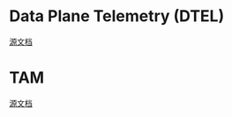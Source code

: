 # Data Plane Telemetry (DTEL)
[源文档](https://github.com/opencomputeproject/SAI/blob/master/doc/DTEL/SAI-Proposal-Data-Plane-Telemetry.md)

# TAM
[源文档](https://github.com/opencomputeproject/SAI/tree/master/doc/TAM)

